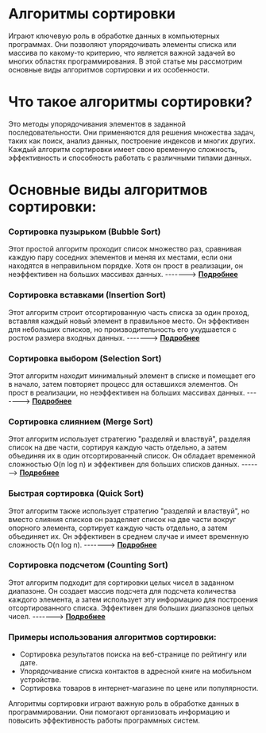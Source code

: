 # Алгоритмы сортировки 

Играют ключевую роль в обработке данных в компьютерных программах. Они позволяют упорядочивать элементы списка или массива по какому-то критерию, что является важной задачей во многих областях программирования. В этой статье мы рассмотрим основные виды алгоритмов сортировки и их особенности.

# Что такое алгоритмы сортировки?

Это методы упорядочивания элементов в заданной последовательности. Они применяются для решения множества задач, таких как поиск, анализ данных, построение индексов и многих других. Каждый алгоритм сортировки имеет свою временную сложность, эффективность и способность работать с различными типами данных.

# Основные виды алгоритмов сортировки:

### Сортировка пузырьком (Bubble Sort)
Этот простой алгоритм проходит список множество раз, сравнивая каждую пару соседних элементов и меняя их местами, если они находятся в неправильном порядке. Хотя он прост в реализации, он неэффективен на больших массивах данных. ------->
**[Подробнее](02-02-algorithms.md#сортировка-пузырьком-bubble-sort)**


### Сортировка вставками (Insertion Sort)
Этот алгоритм строит отсортированную часть списка за один проход, вставляя каждый новый элемент в правильное место. Он эффективен для небольших списков, но производительность его ухудшается с ростом размера входных данных. ------->
**[Подробнее](02-02-algorithms.md#сортировка-вставками-insertion-sort)**

### Сортировка выбором (Selection Sort)
Этот алгоритм находит минимальный элемент в списке и помещает его в начало, затем повторяет процесс для оставшихся элементов. Он прост в реализации, но неэффективен на больших массивах данных. ------->
**[Подробнее](02-02-algorithms.md#сортировка-выбором-selection-sort)**

### Сортировка слиянием (Merge Sort)
Этот алгоритм использует стратегию "разделяй и властвуй", разделяя список на две части, сортируя каждую часть отдельно, а затем объединяя их в один отсортированный список. Он обладает временной сложностью O(n log n) и эффективен для больших списков данных. ------->
**[Подробнее](02-02-algorithms.md#сортировка-слиянием-merge-sort)**

### Быстрая сортировка (Quick Sort)
Этот алгоритм также использует стратегию "разделяй и властвуй", но вместо слияния списков он разделяет список на две части вокруг опорного элемента, сортирует каждую часть отдельно, а затем объединяет их. Он эффективен в среднем случае и имеет временную сложность O(n log n). ------->
**[Подробнее](02-02-algorithms.md#быстрая-сортировка-quick-sort)**

### Сортировка подсчетом (Counting Sort)
Этот алгоритм подходит для сортировки целых чисел в заданном диапазоне. Он создает массив подсчета для подсчета количества каждого элемента, а затем использует эту информацию для построения отсортированного списка. Эффективен для больших диапазонов целых чисел. ------->
**[Подробнее](02-02-algorithms.md#сортировка-подсчетом-counting-sort)**

### Примеры использования алгоритмов сортировки:
- Сортировка результатов поиска на веб-странице по рейтингу или дате.
- Упорядочивание списка контактов в адресной книге на мобильном устройстве.
- Сортировка товаров в интернет-магазине по цене или популярности.


Алгоритмы сортировки играют важную роль в обработке данных в программировании. Они помогают организовать информацию и повысить эффективность работы программных систем.
